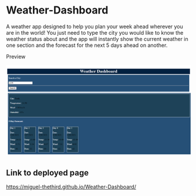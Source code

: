 # Weather-Dashboard

A weather app designed to help you plan your week ahead wherever you are in the world! You just need to type the city you would like to know the weather status about and the app will instantly show the current weather in one section and the forecast for the next 5 days ahead on another.

Preview

![Weather dashboard](./assets/screencapture-dashboard.png)
 
## Link to deployed page

https://miguel-thethird.github.io/Weather-Dashboard/

